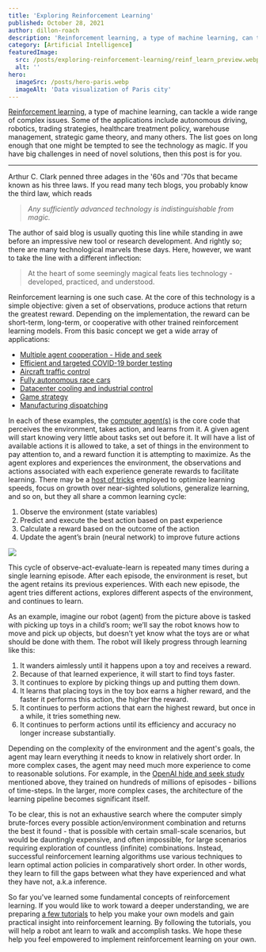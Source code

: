 ```yaml
---
title: 'Exploring Reinforcement Learning'
published: October 28, 2021
author: dillon-roach
description: 'Reinforcement learning, a type of machine learning, can tackle a wide range of complex issues. Some of the applications include autonomous driving, robotics, trading strategies, healthcare treatment policy, warehouse management, strategic game theory, and many others. The list goes on long enough that one might be tempted to see the technology as magic. If you have big challenges in need of novel solutions, then this post is for you.'
category: [Artificial Intelligence]
featuredImage:
  src: /posts/exploring-reinforcement-learning/reinf_learn_preview.webp
  alt: ''
hero:
  imageSrc: /posts/hero-paris.webp
  imageAlt: 'Data visualization of Paris city'
---
```


[Reinforcement learning][reinforcement learning], a type of machine learning, can tackle a wide range of complex issues. Some of the applications include autonomous driving, robotics, trading strategies, healthcare treatment policy, warehouse management, strategic game theory, and many others. The list goes on long enough that one might be tempted to see the technology as magic. If you have big challenges in need of novel solutions, then this post is for you.

---

Arthur C. Clark penned three adages in the '60s and '70s that became known as his three laws. If you read many tech blogs, you probably know the third law, which reads

> _Any sufficiently advanced technology is indistinguishable from magic._

The author of said blog is usually quoting this line while standing in awe before an impressive new tool or research development. And rightly so; there are many technological marvels these days. Here, however, we want to take the line with a different inflection:

> At the heart of some seemingly magical feats lies technology - developed, practiced, and understood.

Reinforcement learning is one such case. At the core of this technology is a simple objective: given a set of observations, produce actions that return the greatest reward. Depending on the implementation, the reward can be short-term, long-term, or cooperative with other trained reinforcement learning models. From this basic concept we get a wide array of applications:

- [Multiple agent cooperation - Hide and seek][emergent tool use]
- [Efficient and targeted COVID-19 border testing][covid19 border testing]
- [Aircraft traffic control][aircraft traffic control]
- [Fully autonomous race cars][deepracer]
- [Datacenter cooling and industrial control][data center rl]
- [Game strategy][alphago summit]
- [Manufacturing dispatching][manufacturing dispatching]

In each of these examples, the [computer agent(s)][intelligent agent] is the core code that perceives the environment, takes action, and learns from it. A given agent will start knowing very little about tasks set out before it. It will have a list of available actions it is allowed to take, a set of things in the environment to pay attention to, and a reward function it is attempting to maximize. As the agent explores and experiences the environment, the observations and actions associated with each experience generate rewards to facilitate learning. There may be a [host of tricks][rl intro2] employed to optimize learning speeds, focus on growth over near-sighted solutions, generalize learning, and so on, but they all share a common learning cycle:

1. Observe the environment (state variables)
2. Predict and execute the best action based on past experience
3. Calculate a reward based on the outcome of the action
4. Update the agent’s brain (neural network) to improve future actions

![](/posts/exploring-reinforcement-learning/reinf_learn_diagram_rescale.svg)

This cycle of observe-act-evaluate-learn is repeated many times during a single learning episode. After each episode, the environment is reset, but the agent retains its previous experiences. With each new episode, the agent tries different actions, explores different aspects of the environment, and continues to learn.

As an example, imagine our robot (agent) from the picture above is tasked with picking up toys in a child’s room; we’ll say the robot knows how to move and pick up objects, but doesn’t yet know what the toys are or what should be done with them. The robot will likely progress through learning like this:

1. It wanders aimlessly until it happens upon a toy and receives a reward.
2. Because of that learned experience, it will start to find toys faster.
3. It continues to explore by picking things up and putting them down.
4. It learns that placing toys in the toy box earns a higher reward, and the faster it performs this action, the higher the reward.
5. It continues to perform actions that earn the highest reward, but once in a while, it tries something new.
6. It continues to perform actions until its efficiency and accuracy no longer increase substantially.

Depending on the complexity of the environment and the agent's goals, the agent may learn everything it needs to know in relatively short order. In more complex cases, the agent may need much more experience to come to reasonable solutions. For example, in the [OpenAI hide and seek study][emergent tool use] mentioned above, they trained on hundreds of millions of episodes - billions of time-steps. In the larger, more complex cases, the architecture of the learning pipeline becomes significant itself.

To be clear, this is not an exhaustive search where the computer simply brute-forces every possible action/environment combination and returns the best it found - that is possible with certain small-scale scenarios, but would be dauntingly expensive, and often impossible, for large scenarios requiring exploration of countless (infinite) combinations. Instead, successful reinforcement learning algorithms use various techniques to learn optimal action policies in comparatively short order. In other words, they learn to fill the gaps between what they have experienced and what they have not, a.k.a inference.

So far you've learned some fundamental concepts of reinforcement learning. If you would like to work toward a deeper understanding, we are preparing [a few tutorials][practical rl course] to help you make your own models and gain practical insight into reinforcement learning. By following the tutorials, you will help a robot ant learn to walk and accomplish tasks. We hope these help you feel empowered to implement reinforcement learning on your own.

[reinforcement learning]: https://en.wikipedia.org/wiki/Reinforcement_learning
[emergent tool use]: https://openai.com/blog/emergent-tool-use/
[covid19 border testing]: https://www.nature.com/articles/s41586-021-04014-z
[aircraft traffic control]: https://web.stanford.edu/class/aa228/reports/2019/final103.pdf
[deepracer]: https://aws.amazon.com/deepracer/
[data center rl]: https://deepmind.com/blog/article/safety-first-ai-autonomous-data-centre-cooling-and-industrial-control
[alphago summit]: https://www.deepmind.com/research/highlighted-research/alphago/the-future-of-go-summit
[manufacturing dispatching]: https://arxiv.org/abs/1910.02035
[intelligent agent]: https://en.wikipedia.org/wiki/Intelligent_agent
[rl intro2]: https://spinningup.openai.com/en/latest/spinningup/rl_intro2.html
[practical rl course]: https://github.com/Quansight/Practical-RL

